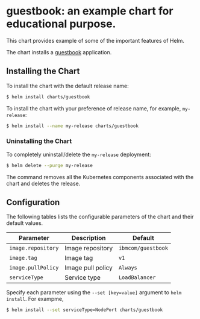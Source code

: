 # guestbook: an example chart for educational purpose.

This chart provides example of some of the important features of Helm.

The chart installs a [guestbook](https://github.com/IBM/guestbook/tree/master/v1) application.

## Installing the Chart

To install the chart with the default release name:

```bash
$ helm install charts/guestbook
```

To install the chart with your preference of release name, for example, `my-release`:

```bash
$ helm install --name my-release charts/guestbook
```

### Uninstalling the Chart

To completely uninstall/delete the `my-release` deployment:

```bash
$ helm delete --purge my-release
```

The command removes all the Kubernetes components associated with the chart and deletes the release.

## Configuration

The following tables lists the configurable parameters of the chart and their default values.

| Parameter                  | Description                                     | Default                                                    |
| -----------------------    | ---------------------------------------------   | ---------------------------------------------------------- |
| `image.repository`         | Image repository                                | `ibmcom/guestbook`                                         |
| `image.tag`                | Image tag                                       | `v1`                                                       |
| `image.pullPolicy`         | Image pull policy                               | `Always`                                                   |
| `serviceType`              | Service type                                    | `LoadBalancer`                                             |

Specify each parameter using the `--set [key=value]` argument to `helm install`. For exampme,

```bash
$ helm install --set serviceType=NodePort charts/guestbook
```
